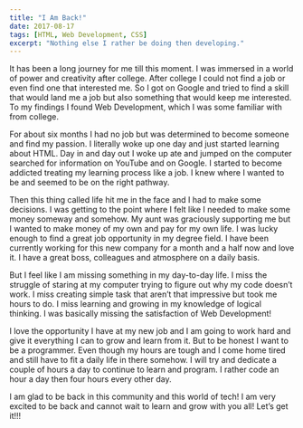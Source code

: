 ```yaml
---
title: "I Am Back!"
date: 2017-08-17
tags: [HTML, Web Development, CSS]
excerpt: "Nothing else I rather be doing then developing."
---
```


It has been a long journey for me till this moment. I was immersed in a world of power and creativity after college. After college I could not find a job or even find one that interested me. So I got on Google and tried to find a skill that would land me a job but also something that would keep me interested. To my findings I found Web Development, which I was some familiar with from college.

For about six months I had no job but was determined to become someone and find my passion. I literally woke up one day and just started learning about HTML. Day in and day out I woke up ate and jumped on the computer searched for information on YouTube and on Google. I started to become addicted treating my learning process like a job. I knew where I wanted to be and seemed to be on the right pathway.

Then this thing called life hit me in the face and I had to make some decisions. I was getting to the point where I felt like I needed to make some money someway and somehow. My aunt was graciously supporting me but I wanted to make money of my own and pay for my own life. I was lucky enough to find a great job opportunity in my degree field. I have been currently working for this new company for a month and a half now and love it. I have a great boss, colleagues and atmosphere on a daily basis.  

But I feel like I am missing something in my day-to-day life. I miss the struggle of staring at my computer trying to figure out why my code doesn’t work. I miss creating simple task that aren’t that impressive but took me hours to do. I miss learning and growing in my knowledge of logical thinking. I was basically missing the satisfaction of Web Development!

I love the opportunity I have at my new job and I am going to work hard and give it everything I can to grow and learn from it. But to be honest I want to be a programmer. Even though my hours are tough and I come home tired and still have to fit a daily life in there somehow. I will try and dedicate a couple of hours a day to continue to learn and program. I rather code an hour a day then four hours every other day.

I am glad to be back in this community and this world of tech! I am very excited to be back and cannot wait to learn and grow with you all! Let’s get it!!!
